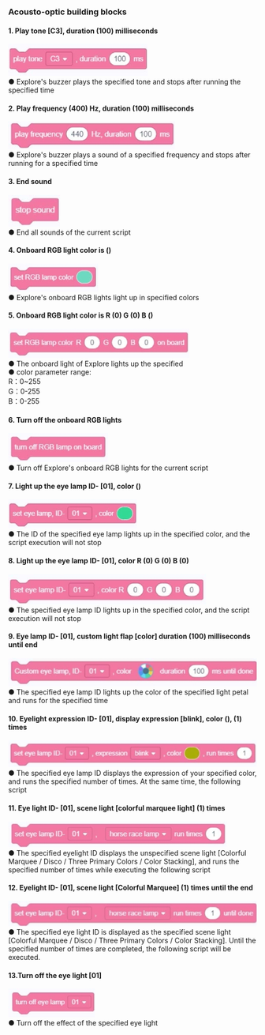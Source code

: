 ###  Acousto-optic building blocks

#### 1.	Play tone [C3], duration (100) milliseconds
![](../../assets/images/course-en/course4/course4-6/001.jpeg)  
● 	Explore's buzzer plays the specified tone and stops after running the specified time

#### 2.	Play frequency (400) Hz, duration (100) milliseconds
![](../../assets/images/course-en/course4/course4-6/002.jpeg)  
● 	Explore's buzzer plays a sound of a specified frequency and stops after running for a specified time

#### 3. End sound
![](../../assets/images/course-en/course4/course4-6/003.jpeg)  
● 	End all sounds of the current script

#### 4.	Onboard RGB light color is ()
![](../../assets/images/course-en/course4/course4-6/004.jpeg)  
● 	Explore's onboard RGB lights light up in specified colors

#### 5.	Onboard RGB light color is R (0) G (0) B ()
![](../../assets/images/course-en/course4/course4-6/005.jpeg)  
● 	The onboard light of Explore lights up the specified   
● 	color parameter range:    
    R：0~255  
    G：0-255   
    B：0-255  


#### 6.	Turn off the onboard RGB lights
![](../../assets/images/course-en/course4/course4-6/006.jpeg)  
● 	Turn off Explore's onboard RGB lights for the current script

#### 7.	Light up the eye lamp ID- [01], color ()
![](../../assets/images/course-en/course4/course4-6/007.jpeg)  
● 	The ID of the specified eye lamp lights up in the specified color, and the script execution will not stop

#### 8.	Light up the eye lamp ID- [01], color R (0) G (0) B (0)
![](../../assets/images/course-en/course4/course4-6/008.jpeg)  
● 	The specified eye lamp ID lights up in the specified color, and the script execution will not stop

#### 9.	Eye lamp ID- [01], custom light flap [color] duration (100) milliseconds until end
![](../../assets/images/course-en/course4/course4-6/009.jpeg)  
● 	The specified eye lamp ID lights up the color of the specified light petal and runs for the specified time

#### 10. Eyelight expression ID- [01], display expression [blink], color (), (1) times
![](../../assets/images/course-en/course4/course4-6/010.jpeg)  
● 	The specified eye lamp ID displays the expression of your specified color, and runs the specified number of times. At the same time, the following script

#### 11. Eye light ID- [01], scene light [colorful marquee light] (1) times
![](../../assets/images/course-en/course4/course4-6/011.jpeg)  
● 	The specified eyelight ID displays the unspecified scene light [Colorful Marquee / Disco / Three Primary Colors / Color Stacking], and runs the specified number of times while executing the following script

#### 12. Eyelight ID- [01], scene light [Colorful Marquee] (1) times until the end
![](../../assets/images/course-en/course4/course4-6/012.jpeg)  
● 	The specified eye light ID is displayed as the specified scene light [Colorful Marquee / Disco / Three Primary Colors / Color Stacking]. Until the specified number of times are completed, the following script will be executed.

#### 13.Turn off the eye light [01]
![](../../assets/images/course-en/course4/course4-6/013.jpeg)  
● 	Turn off the effect of the specified eye light
